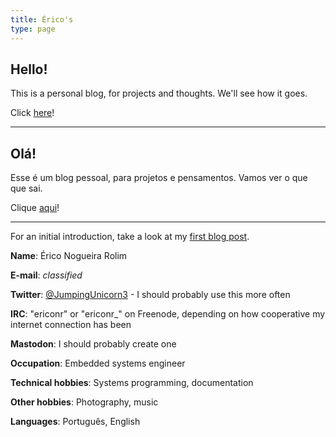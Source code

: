 ```yaml
---
title: Érico's
type: page
---
```


## Hello!

This is a personal blog, for projects and thoughts. We'll see how it goes.

Click [here](blog)!

---

## Olá!

Esse é um blog pessoal, para projetos e pensamentos. Vamos ver o que que sai.

Clique [aqui](blog)!

---

For an initial introduction, take a look at my [first blog post](blog/hello-world).

**Name**: Érico Nogueira Rolim

**E-mail**: *classified*

**Twitter**: [@JumpingUnicorn3](https://twitter.com/JumpingUnicorn3) - I should
probably use this more often

**IRC**: "ericonr" or "ericonr\_" on Freenode, depending on how cooperative my
internet connection has been

**Mastodon**: I should probably create one

**Occupation**: Embedded systems engineer

**Technical hobbies**: Systems programming, documentation

**Other hobbies**: Photography, music

**Languages**: Português, English
